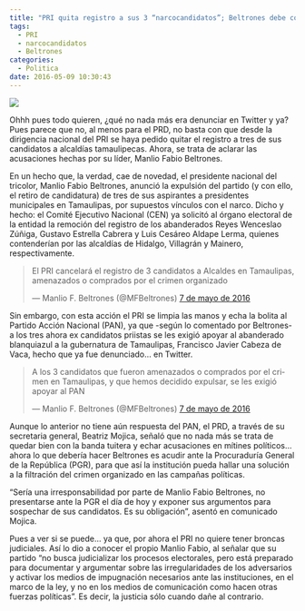 ```yaml
---
title: "PRI quita registro a sus 3 “narcocandidatos”; Beltrones debe comparecer ante PGR: PRD"
tags:
  - PRI
  - narcocandidatos
  - Beltrones
categories:
  - Politica
date: 2016-05-09 10:30:43
---
```

![](/images/beltrones-pri.jpg)

Ohhh pues todo quieren, ¿qué no nada más era denunciar en Twitter y ya? Pues parece que no, al menos para el PRD, no basta con que desde la dirigencia nacional del PRI se haya pedido quitar el registro a tres de sus candidatos a alcaldías tamaulipecas. Ahora, se trata de aclarar las acusaciones hechas por su líder, Manlio Fabio Beltrones.

En un hecho que, la verdad, cae de novedad, el presidente nacional del tricolor, Manlio Fabio Beltrones, anunció la expulsión del partido (y con ello, el retiro de candidatura) de tres de sus aspirantes a presidentes municipales en Tamaulipas, por supuestos vínculos con el narco. Dicho y hecho: el Comité Ejecutivo Nacional (CEN) ya solicitó al órgano electoral de la entidad la remoción del registro de los abanderados Reyes Wenceslao Zúñiga, Gustavo Estrella Cabrera y Luis Cesáreo Aldape Lerma, quienes contenderían por las alcaldías de Hidalgo, Villagrán y Mainero, respectivamente.

<blockquote class="twitter-tweet" data-lang="es"><p lang="es" dir="ltr">El PRI cancelará el registro de 3 candidatos a Alcaldes en Tamaulipas, amenazados o comprados por el crimen organizado</p>&mdash; Manlio F. Beltrones (@MFBeltrones) <a href="https://twitter.com/MFBeltrones/status/729035963339407360">7 de mayo de 2016</a></blockquote>
<script async src="//platform.twitter.com/widgets.js" charset="utf-8"></script>

Sin embargo, con esta acción el PRI se limpia las manos y echa la bolita al Partido Acción Nacional (PAN), ya que -según lo comentado por Beltrones- a los tres ahora ex candidatos priistas se les exigió apoyar al abanderado blanquiazul a la gubernatura de Tamaulipas, Francisco Javier Cabeza de Vaca, hecho que ya fue denunciado… en Twitter.

<blockquote class="twitter-tweet" data-lang="es"><p lang="es" dir="ltr">A los 3 candidatos que fueron amenazados o comprados por el crimen en Tamaulipas, y que hemos decidido expulsar, se les exigió apoyar al PAN</p>&mdash; Manlio F. Beltrones (@MFBeltrones) <a href="https://twitter.com/MFBeltrones/status/729047517959053313">7 de mayo de 2016</a></blockquote>
<script async src="//platform.twitter.com/widgets.js" charset="utf-8"></script>

Aunque lo anterior no tiene aún respuesta del PAN, el PRD, a través de su secretaria general, Beatriz Mojica, señaló que no nada más se trata de quedar bien con la banda tuitera y echar acusaciones en mítines políticos… ahora lo que debería hacer Beltrones es acudir ante la Procuraduría General de la República (PGR), para que así la institución pueda hallar una solución a la filtración del crimen organizado en las campañas políticas.

“Sería una irresponsabilidad por parte de Manlio Fabio Beltrones, no presentarse ante la PGR el día de hoy y exponer sus argumentos para sospechar de sus candidatos. Es su obligación”, asentó en comunicado Mojica.

Pues a ver si se puede… ya que, por ahora el PRI no quiere tener broncas judiciales. Así lo dio a conocer el propio Manlio Fabio, al señalar que su partido “no busca judicializar los procesos electorales, pero está preparado para documentar y argumentar sobre las irregularidades de los adversarios y activar los medios de impugnación necesarios ante las instituciones, en el marco de la ley, y no en los medios de comunicación como hacen otras fuerzas políticas”. Es decir, la justicia sólo cuando dañe al contrario.
